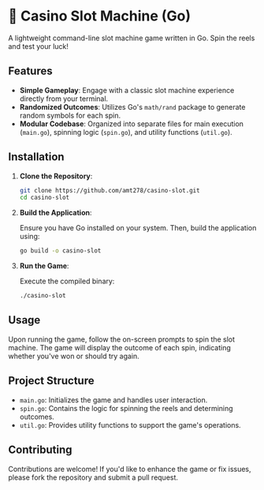 # 🎰 Casino Slot Machine (Go)

A lightweight command-line slot machine game written in Go. Spin the reels and test your luck!

## Features

- **Simple Gameplay**: Engage with a classic slot machine experience directly from your terminal.
- **Randomized Outcomes**: Utilizes Go's `math/rand` package to generate random symbols for each spin.
- **Modular Codebase**: Organized into separate files for main execution (`main.go`), spinning logic (`spin.go`), and utility functions (`util.go`).

## Installation

1. **Clone the Repository**:

   ```bash
   git clone https://github.com/amt278/casino-slot.git
   cd casino-slot
   ```

2. **Build the Application**:

   Ensure you have Go installed on your system. Then, build the application using:

   ```bash
   go build -o casino-slot
   ```

3. **Run the Game**:

   Execute the compiled binary:

   ```bash
   ./casino-slot
   ```

## Usage

Upon running the game, follow the on-screen prompts to spin the slot machine. The game will display the outcome of each spin, indicating whether you've won or should try again.

## Project Structure

- `main.go`: Initializes the game and handles user interaction.
- `spin.go`: Contains the logic for spinning the reels and determining outcomes.
- `util.go`: Provides utility functions to support the game's operations.

## Contributing

Contributions are welcome! If you'd like to enhance the game or fix issues, please fork the repository and submit a pull request.
